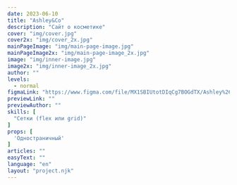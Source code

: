 ```yaml
---
date: 2023-06-10
title: "Ashley&Co"
description: "Сайт о косметике"
cover: "img/cover.jpg"
cover2x: "img/cover_2x.jpg"
mainPageImage: "img/main-page-image.jpg"
mainPageImage2x: "img/main-page-image_2x.jpg"
image: "img/inner-image.jpg"
image2x: "img/inner-image_2x.jpg"
author: ""
levels:
  - normal
figmaLink: "https://www.figma.com/file/MX1SBIUtotDIqCg7BOGdTX/Ashley%26Co?type=design&node-id=0%3A1&t=4Jmf1FaQH1QBIETI-1"
previewLink: ""
previewAuthor: ""
skills: [
  "Сетки (flex или grid)"
]
props: [
  'Одностраничный'
]
articles: ""
easyText: ""
language: "en"
layout: "project.njk"
---
```

